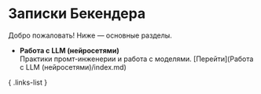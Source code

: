 # Записки Бекендера

Добро пожаловать! Ниже — основные разделы.

- **Работа с LLM (нейросетями)**  
  Практики промт-инженерии и работа с моделями. [Перейти](Работа с LLM (нейросетями)/index.md)


{ .links-list }